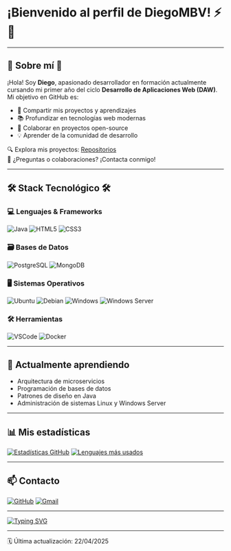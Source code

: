 # ¡Bienvenido al perfil de DiegoMBV! ⚡👋

---

## 🌹 Sobre mí 🌹

¡Hola! Soy **Diego**, apasionado desarrollador en formación actualmente cursando mi primer año del ciclo **Desarrollo de Aplicaciones Web (DAW)**. Mi objetivo en GitHub es:

- 🚀 Compartir mis proyectos y aprendizajes
- 📚 Profundizar en tecnologías web modernas
- 🤝 Colaborar en proyectos open-source
- 💡 Aprender de la comunidad de desarrollo

🔍 Explora mis proyectos: [Repositorios](https://github.com/DiegoMBV?tab=repositories)  
💬 ¿Preguntas o colaboraciones? ¡Contacta conmigo!

---

## 🛠 Stack Tecnológico 🛠

### 💻 Lenguajes & Frameworks
![Java](https://img.shields.io/badge/Java-007396?style=for-the-badge&logo=java&logoColor=white)
![HTML5](https://img.shields.io/badge/HTML5-E34F26?style=for-the-badge&logo=html5&logoColor=white)
![CSS3](https://img.shields.io/badge/CSS3-1572B6?style=for-the-badge&logo=css3&logoColor=white)

### 🗃️ Bases de Datos
![PostgreSQL](https://img.shields.io/badge/PostgreSQL-336791?style=for-the-badge&logo=postgresql&logoColor=white)
![MongoDB](https://img.shields.io/badge/MongoDB-47A248?style=for-the-badge&logo=mongodb&logoColor=white)

### 🖥️ Sistemas Operativos
![Ubuntu](https://img.shields.io/badge/Ubuntu-E95420?style=for-the-badge&logo=ubuntu&logoColor=white)
![Debian](https://img.shields.io/badge/Debian-A81D33?style=for-the-badge&logo=debian&logoColor=white)
![Windows](https://img.shields.io/badge/Windows-0078D6?style=for-the-badge&logo=windows&logoColor=white)
![Windows Server](https://img.shields.io/badge/Windows_Server-0078D6?style=for-the-badge&logo=windows&logoColor=white)

### 🛠️ Herramientas
![VSCode](https://img.shields.io/badge/VSCode-0078D4?style=for-the-badge&logo=visual-studio-code&logoColor=white)
![Docker](https://img.shields.io/badge/Docker-2496ED?style=for-the-badge&logo=docker&logoColor=white)

---

## 🌱 Actualmente aprendiendo
- Arquitectura de microservicios
- Programación de bases de datos
- Patrones de diseño en Java
- Administración de sistemas Linux y Windows Server

---

## 📊 Mis estadísticas
[![Estadísticas GitHub](https://github-readme-stats.vercel.app/api?username=DiegoMBV&show_icons=true&theme=radical)](https://github.com/DiegoMBV)
[![Lenguajes más usados](https://github-readme-stats.vercel.app/api/top-langs/?username=DiegoMBV&layout=compact&theme=radical)](https://github.com/DiegoMBV)

---

## 📫 Contacto
[![GitHub](https://img.shields.io/badge/-@DiegoMBV-181717?style=for-the-badge&logo=github)](https://github.com/DiegoMBV)
[![Gmail](https://img.shields.io/badge/-diegomartinezelcano@gmail.com-c5221f?style=for-the-badge&logo=gmail&logoColor=white)](mailto:diegomartinezelcano@gmail.com)

---

[![Typing SVG](https://readme-typing-svg.herokuapp.com?font=Ubuntu&size=24&duration=4000&color=0EAA20&center=true&vCenter=true&width=600&lines=Gracias+por+visitar+mi+perfil!;¡Siempre+eres+bienvenido/a!;Happy+coding!+💻)](https://git.io/typing-svg)

---

🗓️ Última actualización: 22/04/2025
